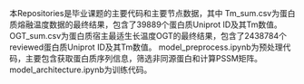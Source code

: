 本Repositories是毕业课题的主要代码和主要节点数据，其中
Tm_sum.csv为蛋白质熔融温度数据的最终结果，包含了39889个蛋白质Uniprot ID及其Tm数值。
OGT_sum.csv为蛋白质宿主最适生长温度OGT的最终结果，包含了2438784个reviewed蛋白质Uniprot ID及其Tm数值。
model_preprocess.ipynb为预处理代码，主要包含获取蛋白质序列信息，筛选非同源蛋白和计算PSSM矩阵。
model_architecture.ipynb为训练代码。
